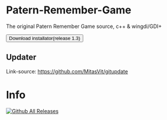 # Patern-Remember-Game
The original Patern Remember Game source, c++ &amp; wingdi/GDI+

<button onclick="https://github.com/MitasVit/Patern-Remember-Game/releases/download/v1.3/Install.Patern.Remember.Game.1.3.exe">Download installator(release 1.3)</button>

## Updater
Link-source:  https://github.com/MitasVit/gitupdate
# Info
[![Github All Releases](https://img.shields.io/github/downloads/MitasVit/Patern-Remember-Game/total.svg?style=for-the-badge)](https://github.com/MitasVit/Patern-Remember-Game/releases)

